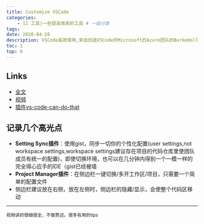 ```yaml
---
title: Customize VSCode
categories:
    - 11 工具|一些提高效率的工具 # 一级分类
tags:
date: 2020-04-28
description: VSCode高效使用,来自创造VSCode的Microsoft的Azure团队的BurkeHolland的分享
toc: 1
top: 0
---
```


## Links
- [全文](https://burkeholland.gitbook.io/vs-code-can-do-that/)
- [视频](https://frontendmasters.com/courses/customize-vs-code/moving-code-code-folding/)
- [插件vs-code-can-do-that](https://marketplace.visualstudio.com/items?itemName=burkeholland.vs-code-can-do-that)

## 记录几个高光点
- **Setting Sync插件**：使用gist，同步一切你的个性化配置(user settings,not workspace settings,workspace settings建议存在项目的代码仓库里使团队成员有统一的配置)，即使切换环境，也可以在几分钟内得到一个一模一样的完全得心应手的IDE（gist已经被墙
- **Project Manager插件**：在侧边栏一键切换/多开工作区/项目，只需要一个简单的配置文件
- 侧边栏建议放在右侧，放在左侧时，侧边栏的隐藏/显示，会使整个代码区移动
---
<small>视频讲的很细很全，不做赘述。很多有用的tips</small>
